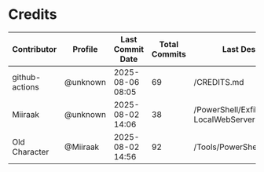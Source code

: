 # Credits

| Contributor | Profile | Last Commit Date | Total Commits | Last Description/Path |
|-------------|---------|------------------|----------------|-------------------------|
| github-actions | @unknown | 2025-08-06 08:05 | 69 | /CREDITS.md |
| Miiraak | @unknown | 2025-08-02 14:06 | 38 | /PowerShell/Exfiltration/HTTP/Setup-LocalWebServer.ps1 |
| Old Character | @Miiraak | 2025-08-02 14:56 | 92 | /Tools/PowerShellTemplate.ps1 |

<!-- This file is automatically updated by workflow. Additions will appear below. -->
